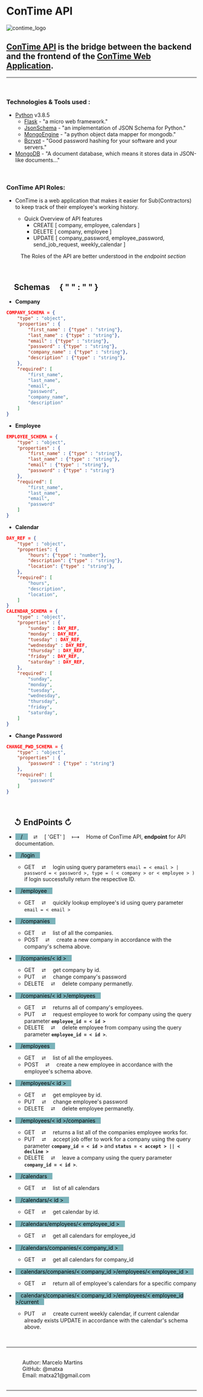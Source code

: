 # ConTime API

![contime_logo](https://i.imgur.com/D6X6mDf.png)

## [ConTime API](https://api.contime.work/) is the bridge between the backend and the frontend of the [ConTime Web Application](https://github.com/matxa/ConTime).
<hr>

&#10240;

### Technologies & Tools used :
- [Python](https://www.python.org/) v3.8.5
    - [Flask](https://flask.palletsprojects.com/en/1.1.x/) - "a micro web framework."
    - [JsonSchema](https://python-jsonschema.readthedocs.io/en/stable/) - "an implementation of JSON Schema for Python."
    - [MongoEngine](http://docs.mongoengine.org/) - "a python object data mapper for mongodb."
    - [Bcrypt](https://pypi.org/project/bcrypt/) - "Good password hashing for your software and your servers."
- [MongoDB](https://www.mongodb.com/1) - "A document database, which means it stores data in JSON-like documents..."

&#10240;

### ConTime API Roles:

- ConTime is a web application that makes it easier for Sub(Contractors) to keep track of their employee's working history.

    - Quick Overview of API features
        - CREATE [ company, employee, calendars ]
        - DELETE [ company, employee ]
        - UPDATE [ company_password, employee_password, send_job_request, weekly_calendar ]

    &#10240; The Roles of the API are better understood in the <i>endpoint section</i>


&#10240;

## &#10240; Schemas &#10240; &#123; &#34; &#34; &#58; &#34; &#34; &#125;

- __Company__
```json
COMPANY_SCHEMA = {
    "type" : "object",
    "properties" : {
        "first_name" : {"type" : "string"},
        "last_name" : {"type" : "string"},
        "email" : {"type" : "string"},
        "password" : {"type" : "string"},
        "company_name" : {"type" : "string"},
        "description" : {"type" : "string"},
    },
    "required": [
        "first_name",
        "last_name",
        "email",
        "password",
        "company_name",
        "description"
    ]
}
```
- __Employee__
```json
EMPLOYEE_SCHEMA = {
    "type" : "object",
    "properties" : {
        "first_name" : {"type" : "string"},
        "last_name" : {"type" : "string"},
        "email" : {"type" : "string"},
        "password" : {"type" : "string"}
    },
    "required": [
        "first_name",
        "last_name",
        "email",
        "password"
    ]
}
```
- __Calendar__
```json
DAY_REF = {
    "type" : "object",
    "properties": {
        "hours": {"type" : "number"},
        "description": {"type" : "string"},
        "location": {"type" : "string"},
    },
    "required": [
        "hours",
        "description",
        "location",
    ]
}
CALENDAR_SCHEMA = {
    "type" : "object",
    "properties" : {
        "sunday" : DAY_REF,
        "monday" : DAY_REF,
        "tuesday" : DAY_REF,
        "wednesday" : DAY_REF,
        "thursday" : DAY_REF,
        "friday" : DAY_REF,
        "saturday" : DAY_REF,
    },
    "required": [
        "sunday",
        "monday",
        "tuesday",
        "wednesday",
        "thursday",
        "friday",
        "saturday",
    ]
}
```

- __Change Password__
```json
CHANGE_PWD_SCHEMA = {
    "type" : "object",
    "properties" : {
        "password" : {"type" : "string"}
    },
    "required": [
        "password"
    ]
}
```
&#10240;

## &#10240; &#8634; EndPoints &#8635;

- <mark style="background-color: #7bb3ba">&#10240; / &#10240;</mark>&#10240; &#11138; &#10240; [ 'GET' ] &#10240; &#10236; &#10240; Home of ConTime API, <b>endpoint</b> for API documentation.

- <mark style="background-color: #7bb3ba">&#10240; /login &#10240;</mark>
    - GET &#10240; &#11138; &#10240; login using query parameters `email = < email > | password = < password >, type = ( < company > or < employee > )` if login successfully return the respective ID.

- <mark style="background-color: #7bb3ba">&#10240; /employee &#10240;</mark>
    - GET &#10240; &#11138; &#10240; quickly lookup employee's id using query parameter `email = < email >`

- <mark style="background-color: #7bb3ba">&#10240; /companies &#10240;</mark>
    - GET &#10240; &#11138; &#10240; list of all the companies.
    - POST &#10240; &#11138; &#10240; create a new company in accordance with the company's schema above.

- <mark style="background-color: #7bb3ba">&#10240; /companies/< id > &#10240;</mark>
    - GET &#10240; &#11138; &#10240; get company by id.
    - PUT &#10240; &#11138; &#10240; change company's password
    - DELETE &#10240; &#11138; &#10240; delete company permanetly.

- <mark style="background-color: #7bb3ba">&#10240; /companies/< id >/employees &#10240;</mark>
    - GET &#10240; &#11138; &#10240; returns all of company's employees.
    - PUT &#10240; &#11138; &#10240; request employee to work for company using the query parameter <b>`employee_id = < id >`</b>
    - DELETE &#10240; &#11138; &#10240; delete employee from company using the query parameter <b>`employee_id = < id >`</b>.

- <mark style="background-color: #7bb3ba">&#10240; /employees &#10240;</mark>
    - GET &#10240; &#11138; &#10240; list of all the employees.
    - POST &#10240; &#11138; &#10240; create a new employee in accordance with the employee's schema above.

- <mark style="background-color: #7bb3ba">&#10240; /employees/< id > &#10240;</mark>
    - GET &#10240; &#11138; &#10240; get employee by id.
    - PUT &#10240; &#11138; &#10240; change employee's password
    - DELETE &#10240; &#11138; &#10240; delete employee permanetly.

- <mark style="background-color: #7bb3ba">&#10240; /employees/< id >/companies &#10240;</mark>
    - GET &#10240; &#11138; &#10240; returns a list all of the companies employee works for.
    - PUT &#10240; &#11138; &#10240; accept job offer to work for a company using the query parameter <b>`company_id = < id >`</b> and <b>`status = < accept > || < decline >`</b>
    - DELETE &#10240; &#11138; &#10240; leave a company using the query parameter <b>`company_id = < id >`</b>.

- <mark style="background-color: #7bb3ba">&#10240; /calendars &#10240;</mark>
    - GET &#10240; &#11138; &#10240; list of all calendars

- <mark style="background-color: #7bb3ba">&#10240; /calendars/< id > &#10240;</mark>
    - GET &#10240; &#11138; &#10240; get calendar by id.

- <mark style="background-color: #7bb3ba">&#10240; /calendars/employees/< employee_id > &#10240;</mark>
    - GET &#10240; &#11138; &#10240; get all calendars for employee_id

- <mark style="background-color: #7bb3ba">&#10240; /calendars/companies/< company_id > &#10240;</mark>
    - GET &#10240; &#11138; &#10240; get all calendars for company_id

- <mark style="background-color: #7bb3ba">&#10240; calendars/companies/< company_id >/employees/< employee_id > &#10240;</mark>
    - GET &#10240; &#11138; &#10240; return all of employee's calendars for a specific company

- <mark style="background-color: #7bb3ba">&#10240; calendars/companies/< company_id >/employees/< employee_id >/current &#10240;</mark>
    - PUT &#10240; &#11138; &#10240; create current weekly calendar, if current calendar already exists UPDATE in accordance with the calendar's schema above.

&#10240;<br>
<hr>
&#10240;<br>
&#10240; &#10240; &#10240; Author: Marcelo Martins<br>
&#10240; &#10240; &#10240; GitHub: @matxa<br>
&#10240; &#10240; &#10240; Email: matxa21@gmail.com<br>
&#10240;
<hr>
